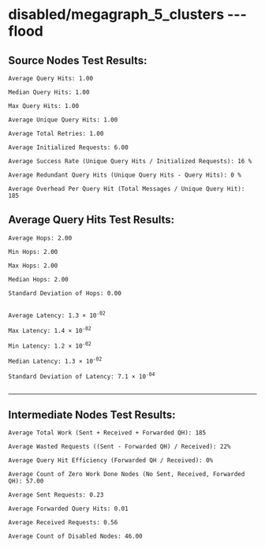 # disabled/megagraph_5_clusters --- flood
## Source Nodes Test Results:
	Average Query Hits: 1.00

	Median Query Hits: 1.00

	Max Query Hits: 1.00

	Average Unique Query Hits: 1.00

	Average Total Retries: 1.00

	Average Initialized Requests: 6.00

	Average Success Rate (Unique Query Hits / Initialized Requests): 16 %

	Average Redundant Query Hits (Unique Query Hits - Query Hits): 0 %

	Average Overhead Per Query Hit (Total Messages / Unique Query Hit): 185



## Average Query Hits Test Results:
<pre><code>Average Hops: 2.00

Min Hops: 2.00

Max Hops: 2.00

Median Hops: 2.00

Standard Deviation of Hops: 0.00


Average Latency: 1.3 × 10<sup>-02</sup>

Max Latency: 1.4 × 10<sup>-02</sup>

Min Latency: 1.2 × 10<sup>-02</sup>

Median Latency: 1.3 × 10<sup>-02</sup>

Standard Deviation of Latency: 7.1 × 10<sup>-04</sup>

</code></pre>

---------------------------------------------
## Intermediate Nodes Test Results:

	Average Total Work (Sent + Received + Forwarded QH): 185

	Average Wasted Requests ((Sent - Forwarded QH) / Received): 22%

	Average Query Hit Efficiency (Forwarded QH / Received): 0%

	Average Count of Zero Work Done Nodes (No Sent, Received, Forwarded QH): 57.00

	Average Sent Requests: 0.23

	Average Forwarded Query Hits: 0.01

	Average Received Requests: 0.56

	Average Count of Disabled Nodes: 46.00

